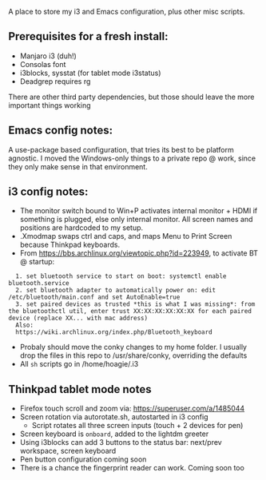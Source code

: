 A place to store my i3 and Emacs configuration, plus other misc scripts.

## Prerequisites for a fresh install:

* Manjaro i3 (duh!)
* Consolas font
* i3blocks, sysstat (for tablet mode i3status)
* Deadgrep requires rg

There are other third party dependencies, but those should leave the more important things working

## Emacs config notes:

A use-package based configuration, that tries its best to be platform agnostic. I moved the Windows-only things to a 
private repo @ work, since they only make sense in that environment.

## i3 config notes:

* The monitor switch bound to Win+P activates internal monitor + HDMI if something is plugged, else only internal monitor. All screen names and positions are hardcoded to my setup.
* .Xmodmap swaps ctrl and caps, and maps Menu to Print Screen because Thinkpad keyboards.
* From https://bbs.archlinux.org/viewtopic.php?id=223949, to activate BT @ startup:

```
  1. set bluetooth service to start on boot: systemctl enable bluetooth.service
  2. set bluetooth adapter to automatically power on: edit /etc/bluetooth/main.conf and set AutoEnable=true
  3. set paired devices as trusted *this is what I was missing*: from the bluetoothctl util, enter trust XX:XX:XX:XX:XX:XX for each paired device (replace XX... with mac address)
  Also:
  https://wiki.archlinux.org/index.php/Bluetooth_keyboard
```
* Probaly should move the conky changes to my home folder. I usually drop the files in this repo to /usr/share/conky, overriding the defaults
* All `sh` scripts go in /home/hoagie/.i3

## Thinkpad tablet mode notes

* Firefox touch scroll and zoom via: https://superuser.com/a/1485044
* Screen rotation via autorotate.sh, autostarted in i3 config
  * Script rotates all three screen inputs (touch + 2 devices for pen)
* Screen keyboard is `onboard`, added to the lightdm greeter
* Using i3blocks can add 3 buttons to the status bar: next/prev workspace, screen keyboard
* Pen button configuration coming soon
* There is a chance the fingerprint reader can work. Coming soon too
